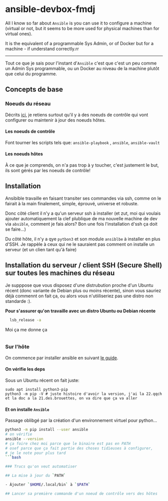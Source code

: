 # ansible-devbox-fmdj

All I know so far about `Ansible` is you can use it to configure a machine (virtual or not, but it seems to be more used for physical machines than for virtual ones).

It is the equivalent of a programmable Sys Admin, or of Docker but for a machine - if understand correctly.rr

-------

Tout ce que je sais pour l'instant d'`Ansible` c'est que c'est un peu comme un Admin Sys programmable, ou un Docker au niveau de la machine plutôt que
celui du programme.

## Concepts de base

### Noeuds du réseau

Décrits [ici](https://docs.ansible.com/ansible/latest/network/getting_started/basic_concepts.html), je retiens surtout qu'il y à des noeuds de contrôle qui vont configurer ou maintenir à jour des noeuds hôtes.

#### Les noeuds de contrôle

Font tourner les scripts tels que: `ansible-playbook` , `ansible`, `ansible-vault`

#### Les noeuds hôtes

À ce que je comprends, on n'a pas trop à y toucher, c'est justement le but, ils sont gérés par les noeuds de contrôle!

## Installation

Ansibible travaille en faisant transiter ses commandes via ssh, comme on le fairait à la main finalement,
simple, éprouvé, universe et robuste.

Donc côté client il n'y a qu'un serveur ssh à installer (et zut, moi qui voulais ajouter automatiquement la clef plublique
de ma nouvelle machine de dev via `absible`, comment je fais alors? Bon une fois l'installation d'ssh ça doit se faire...)

Du côté hôte, il n'y a qye `pytbon3` et son module `ansiblbe` à installer en plus d'SSH.
Je rappèle à ceux qui ne le sauraient pas comment on installe un serveur (et un clien tant qu'à faire)

## Installation du  serveur / client SSH (Secure Shell) sur toutes les machines du réseau

Je supppose que vous disposez d'une distrubution proche d'un Ubuntu récent (donc variante de Debian plus ou moins récente),
sinon vous sauriez déjà commennt on fait ça, ou alors vous n'utiiliseriez pas une distro non standarde :).

**Pour s'assurer qu'on travaille avec un distro Ubuntu ou Debian récente**

```bash
  lsb_release -a
```

Moi ça me donne ça

```
```




### Sur l'hôte

On commence par installer ansible en suivant [le guide](https://docs.ansible.com/ansible/latest/installation_guide/intro_installation.html#installation-guide).

#### On vérifie les deps

Sous un Ubuntu récent on fait juste:
```
sudo apt install python3-pip
python3 -m pip -V # juste histoire d'avoir la version, j'ai la 22.qqch et la doc a la 21.des.brouettes, on va dire que ça va aller
```

#### Et on installe `Ansible`

Passage oblibgé par la création d'un environnement virtuel pour python...
```bash
python3 -m pip install --user ansible
# on vérifie
ansible --version
# ça foire chez moi parce que le binaire est pas en PATH
# osef parce que ça fait partie des choses tidieuses à configurer,
# je le note pour plus tard
```bash

### Trucs qu'on veut automatiser

## La mise à jour du `PATH`

- Àjouter `$HOME/.local/bin` à `$PATH`

## Lancer sa première commande d'un noeud de contrôle vers des hôtes



